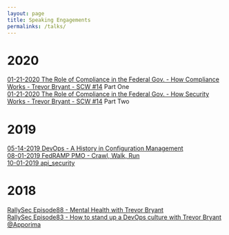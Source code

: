 ```yaml
---
layout: page
title: Speaking Engagements
permalinks: /talks/
---
```


# 2020
[01-21-2020 The Role of Compliance in the Federal Gov. - How Compliance Works - Trevor Bryant - SCW #14](https://www.youtube.com/watch?v=Wz43wZFoFAo) Part One<br />
[01-21-2020 The Role of Compliance in the Federal Gov. - How Security Works - Trevor Bryant - SCW #14](https://www.youtube.com/watch?v=qSz3Ek8KxFI) Part Two<br />

# 2019

[05-14-2019 DevOps - A History in Configuration Management](/slides/devops_history_config_mgmt.pdf)<br />
[08-01-2019 FedRAMP PMO - Crawl, Walk, Run](/slides/fedramp_pmo.pdf)<br />
[10-01-2019 api_security](/slides/api_security.pdf)<br />

# 2018

[RallySec Episode88 - Mental Health with Trevor Bryant](https://www.youtube.com/watch?v=8mBbfNpV67k)<br />
[RallySec Episode83 - How to stand up a DevOps culture with Trevor Bryant @Apporima](https://www.youtube.com/watch?v=8j1m657k19A)<br />

